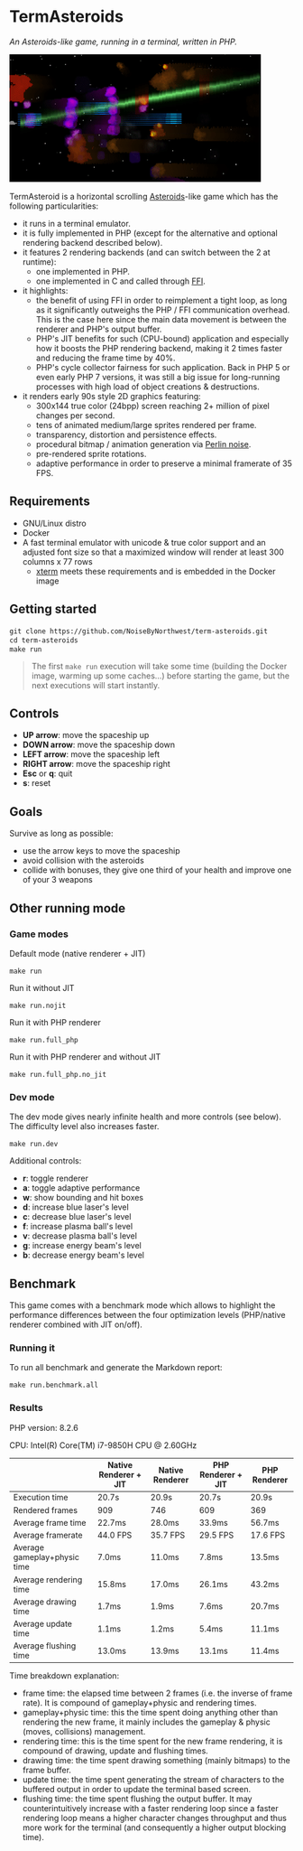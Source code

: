 # TermAsteroids

_An Asteroids-like game, running in a terminal, written in PHP._

![Showcase](assets/demo.png)

TermAsteroid is a horizontal scrolling [Asteroids](https://en.wikipedia.org/wiki/Asteroids_(video_game))-like game which has the following particularities:
- it runs in a terminal emulator.
- it is fully implemented in PHP (except for the alternative and optional rendering backend described below).
- it features 2 rendering backends (and can switch between the 2 at runtime):
  - one implemented in PHP.
  - one implemented in C and called through [FFI](https://www.php.net/manual/en/book.ffi.php).
- it highlights:
  - the benefit of using FFI in order to reimplement a tight loop, as long as it significantly outweighs the PHP / FFI communication overhead. This is the case here since the main data movement is between the renderer and PHP's output buffer. 
  - PHP's JIT benefits for such (CPU-bound) application and especially how it boosts the PHP rendering backend, making it 2 times faster and reducing the frame time by 40%.
  - PHP's cycle collector fairness for such application. Back in PHP 5 or even early PHP 7 versions, it was still a big issue for long-running processes with high load of object creations & destructions.  
- it renders early 90s style 2D graphics featuring:
  - 300x144 true color (24bpp) screen reaching 2+ million of pixel changes per second.
  - tens of animated medium/large sprites rendered per frame.
  - transparency, distortion and persistence effects.
  - procedural bitmap / animation generation via [Perlin noise](https://en.wikipedia.org/wiki/Perlin_noise).
  - pre-rendered sprite rotations.
  - adaptive performance in order to preserve a minimal framerate of 35 FPS.

## Requirements

- GNU/Linux distro
- Docker
- A fast terminal emulator with unicode & true color support and an adjusted font size so that a maximized window will render at least 300 columns x 77 rows
  - [xterm](https://invisible-island.net/xterm/) meets these requirements and is embedded in the Docker image
  
## Getting started

```shell
git clone https://github.com/NoiseByNorthwest/term-asteroids.git
cd term-asteroids
make run
```

> The first `make run` execution will take some time (building the Docker image, warming up some caches...) before starting the game, but the next executions will start instantly.

## Controls

- **UP arrow**: move the spaceship up
- **DOWN arrow**: move the spaceship down
- **LEFT arrow**: move the spaceship left
- **RIGHT arrow**: move the spaceship right
- **Esc** or **q**: quit
- **s**: reset

## Goals

Survive as long as possible:
- use the arrow keys to move the spaceship
- avoid collision with the asteroids
- collide with bonuses, they give one third of your health and improve one of your 3 weapons

## Other running mode

### Game modes

Default mode (native renderer + JIT)

```shell
make run
```

Run it without JIT

```shell
make run.nojit
```

Run it with PHP renderer

```shell
make run.full_php
```

Run it with PHP renderer and without JIT

```shell
make run.full_php.no_jit
```

### Dev mode

The dev mode gives nearly infinite health and more controls (see below). The difficulty level also increases faster. 

```shell
make run.dev
```

Additional controls:
- **r**: toggle renderer
- **a**: toggle adaptive performance
- **w**: show bounding and hit boxes
- **d**: increase blue laser's level
- **c**: decrease blue laser's level
- **f**: increase plasma ball's level
- **v**: decrease plasma ball's level
- **g**: increase energy beam's level
- **b**: decrease energy beam's level

## Benchmark

This game comes with a benchmark mode which allows to highlight the performance differences between the four optimization levels (PHP/native renderer combined with JIT on/off).

### Running it

To run all benchmark and generate the Markdown report:

```shell
make run.benchmark.all
```

### Results

PHP version: 8.2.6

CPU: Intel(R) Core(TM) i7-9850H CPU @ 2.60GHz

|                                |          Native Renderer + JIT |                Native Renderer |             PHP Renderer + JIT |                   PHP Renderer |
| ------------------------------ | ------------------------------ | ------------------------------ | ------------------------------ | ------------------------------ |
|                 Execution time |                          20.7s |                          20.9s |                          20.7s |                          20.9s |
|                Rendered frames |                            909 |                            746 |                            609 |                            369 |
|             Average frame time |                         22.7ms |                         28.0ms |                         33.9ms |                         56.7ms |
|              Average framerate |                       44.0 FPS |                       35.7 FPS |                       29.5 FPS |                       17.6 FPS |
|   Average gameplay+physic time |                          7.0ms |                         11.0ms |                          7.8ms |                         13.5ms |
|         Average rendering time |                         15.8ms |                         17.0ms |                         26.1ms |                         43.2ms |
|           Average drawing time |                          1.7ms |                          1.9ms |                          7.6ms |                         20.7ms |
|            Average update time |                          1.1ms |                          1.2ms |                          5.4ms |                         11.1ms |
|          Average flushing time |                         13.0ms |                         13.9ms |                         13.1ms |                         11.4ms |


Time breakdown explanation:
- frame time: the elapsed time between 2 frames (i.e. the inverse of frame rate). It is compound of gameplay+physic and rendering times.
- gameplay+physic time: this the time spent doing anything other than rendering the new frame, it mainly includes the gameplay & physic (moves, collisions) management.
- rendering time: this is the time spent for the new frame rendering, it is compound of drawing, update and flushing times.
- drawing time: the time spent drawing something (mainly bitmaps) to the frame buffer.
- update time: the time spent generating the stream of characters to the buffered output in order to update the terminal based screen.
- flushing time: the time spent flushing the output buffer. It may counterintuitively increase with a faster rendering loop since a faster rendering loop means a higher character changes throughput and thus more work for the terminal (and consequently a higher output blocking time).
